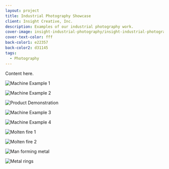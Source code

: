 ```yaml
---
layout: project
title: Industrial Photography Showcase
client: Insight Creative, Inc.
description: Examples of our industrial photography work.
cover-image: insight-industrial-photography/insight-industrial-photography-molten
cover-text-color: fff
back-color1: e22357
back-color2: d31145
tags:
  - Photography
---
```


Content here.

<div class="images">
<img class="half first fit" data-aos="fade-up" data-featherlight="/img/projects/insight-industrial-photography/insight-industrial-photography-machine-3.jpg"
alt="Machine Example 1" src="/img/projects/insight-industrial-photography/insight-industrial-photography-machine-3.jpg"
srcset="/img/projects/insight-industrial-photography/insight-industrial-photography-machine-3-2400.jpg 2400w,
/img/projects/insight-industrial-photography/insight-industrial-photography-machine-3-1800.jpg 1800w,
/img/projects/insight-industrial-photography/insight-industrial-photography-machine-3-1200.jpg 1200w,
/img/projects/insight-industrial-photography/insight-industrial-photography-machine-3-900.jpg 900w,
/img/projects/insight-industrial-photography/insight-industrial-photography-machine-3-600.jpg 600w,
/img/projects/insight-industrial-photography/insight-industrial-photography-machine-3-400.jpg 400w" />

<img class="half last fit" data-aos="fade-up" data-featherlight="/img/projects/insight-industrial-photography/insight-industrial-photography-machine-4.jpg"
alt="Machine Example 2" src="/img/projects/insight-industrial-photography/insight-industrial-photography-machine-4.jpg"
srcset="/img/projects/insight-industrial-photography/insight-industrial-photography-machine-4-2400.jpg 2400w,
/img/projects/insight-industrial-photography/insight-industrial-photography-machine-4-1800.jpg 1800w,
/img/projects/insight-industrial-photography/insight-industrial-photography-machine-4-1200.jpg 1200w,
/img/projects/insight-industrial-photography/insight-industrial-photography-machine-4-900.jpg 900w,
/img/projects/insight-industrial-photography/insight-industrial-photography-machine-4-600.jpg 600w,
/img/projects/insight-industrial-photography/insight-industrial-photography-machine-4-400.jpg 400w" />

<img class="full fit" data-aos="fade-up" data-featherlight="/img/projects/insight-industrial-photography/insight-industrial-photography-product-demonstration.jpg"
alt="Product Demonstration" src="/img/projects/insight-industrial-photography/insight-industrial-photography-product-demonstration.jpg"
srcset="/img/projects/insight-industrial-photography/insight-industrial-photography-product-demonstration-2400.jpg 2400w,
/img/projects/insight-industrial-photography/insight-industrial-photography-product-demonstration-1800.jpg 1800w,
/img/projects/insight-industrial-photography/insight-industrial-photography-product-demonstration-1200.jpg 1200w,
/img/projects/insight-industrial-photography/insight-industrial-photography-product-demonstration-900.jpg 900w,
/img/projects/insight-industrial-photography/insight-industrial-photography-product-demonstration-600.jpg 600w,
/img/projects/insight-industrial-photography/insight-industrial-photography-product-demonstration-400.jpg 400w" />

<img class="half first fit" data-aos="fade-up" data-featherlight="/img/projects/insight-industrial-photography/insight-industrial-photography-machine-1.jpg"
alt="Machine Example 3" src="/img/projects/insight-industrial-photography/insight-industrial-photography-machine-1.jpg"
srcset="/img/projects/insight-industrial-photography/insight-industrial-photography-machine-1-2400.jpg 2400w,
/img/projects/insight-industrial-photography/insight-industrial-photography-machine-1-1800.jpg 1800w,
/img/projects/insight-industrial-photography/insight-industrial-photography-machine-1-1200.jpg 1200w,
/img/projects/insight-industrial-photography/insight-industrial-photography-machine-1-900.jpg 900w,
/img/projects/insight-industrial-photography/insight-industrial-photography-machine-1-600.jpg 600w,
/img/projects/insight-industrial-photography/insight-industrial-photography-machine-1-400.jpg 400w" />

<img class="half last fit" data-aos="fade-up" data-featherlight="/img/projects/insight-industrial-photography/insight-industrial-photography-machine-2.jpg"
alt="Machine Example 4" src="/img/projects/insight-industrial-photography/insight-industrial-photography-machine-2.jpg"
srcset="/img/projects/insight-industrial-photography/insight-industrial-photography-machine-2-2400.jpg 2400w,
/img/projects/insight-industrial-photography/insight-industrial-photography-machine-2-1800.jpg 1800w,
/img/projects/insight-industrial-photography/insight-industrial-photography-machine-2-1200.jpg 1200w,
/img/projects/insight-industrial-photography/insight-industrial-photography-machine-2-900.jpg 900w,
/img/projects/insight-industrial-photography/insight-industrial-photography-machine-2-600.jpg 600w,
/img/projects/insight-industrial-photography/insight-industrial-photography-machine-2-400.jpg 400w" />

<img class="full fit" data-aos="fade-up" data-featherlight="/img/projects/insight-industrial-photography/insight-industrial-photography-molten-3.jpg"
alt="Molten fire 1" src="/img/projects/insight-industrial-photography/insight-industrial-photography-molten-3.jpg"
srcset="/img/projects/insight-industrial-photography/insight-industrial-photography-molten-3-2400.jpg 2400w,
/img/projects/insight-industrial-photography/insight-industrial-photography-molten-3-1800.jpg 1800w,
/img/projects/insight-industrial-photography/insight-industrial-photography-molten-3-1200.jpg 1200w,
/img/projects/insight-industrial-photography/insight-industrial-photography-molten-3-900.jpg 900w,
/img/projects/insight-industrial-photography/insight-industrial-photography-molten-3-600.jpg 600w,
/img/projects/insight-industrial-photography/insight-industrial-photography-molten-3-400.jpg 400w" />

<img class="half first fit" data-aos="fade-up" data-featherlight="/img/projects/insight-industrial-photography/insight-industrial-photography-molten.jpg"
alt="Molten fire 2" src="/img/projects/insight-industrial-photography/insight-industrial-photography-molten.jpg"
srcset="/img/projects/insight-industrial-photography/insight-industrial-photography-molten-2400.jpg 2400w,
/img/projects/insight-industrial-photography/insight-industrial-photography-molten-1800.jpg 1800w,
/img/projects/insight-industrial-photography/insight-industrial-photography-molten-1200.jpg 1200w,
/img/projects/insight-industrial-photography/insight-industrial-photography-molten-900.jpg 900w,
/img/projects/insight-industrial-photography/insight-industrial-photography-molten-600.jpg 600w,
/img/projects/insight-industrial-photography/insight-industrial-photography-molten-400.jpg 400w" />

<img class="half last fit" data-aos="fade-up" data-featherlight="/img/projects/insight-industrial-photography/insight-industrial-photography-molten-2.jpg"
alt="Man forming metal" src="/img/projects/insight-industrial-photography/insight-industrial-photography-molten-2.jpg"
srcset="/img/projects/insight-industrial-photography/insight-industrial-photography-molten-2-2400.jpg 2400w,
/img/projects/insight-industrial-photography/insight-industrial-photography-molten-2-1800.jpg 1800w,
/img/projects/insight-industrial-photography/insight-industrial-photography-molten-2-1200.jpg 1200w,
/img/projects/insight-industrial-photography/insight-industrial-photography-molten-2-900.jpg 900w,
/img/projects/insight-industrial-photography/insight-industrial-photography-molten-2-600.jpg 600w,
/img/projects/insight-industrial-photography/insight-industrial-photography-molten-2-400.jpg 400w" />

<img class="full fit" data-aos="fade-up" data-featherlight="/img/projects/insight-industrial-photography/insight-industrial-photography-rings.jpg"
alt="Metal rings" src="/img/projects/insight-industrial-photography/insight-industrial-photography-rings.jpg"
srcset="/img/projects/insight-industrial-photography/insight-industrial-photography-rings-2400.jpg 2400w,
/img/projects/insight-industrial-photography/insight-industrial-photography-rings-1800.jpg 1800w,
/img/projects/insight-industrial-photography/insight-industrial-photography-rings-1200.jpg 1200w,
/img/projects/insight-industrial-photography/insight-industrial-photography-rings-900.jpg 900w,
/img/projects/insight-industrial-photography/insight-industrial-photography-rings-600.jpg 600w,
/img/projects/insight-industrial-photography/insight-industrial-photography-rings-400.jpg 400w" />

</div>
